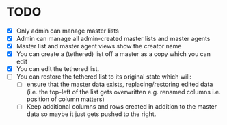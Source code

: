 # TODO

- [x] Only admin can manage master lists
- [x] Admin can manage all admin-created master lists and master agents
- [x] Master list and master agent views show the creator name
- [x] You can create a (tethered) list off a master as a copy which you can edit
- [x] You can edit the tethered list.
- [ ] You can restore the tethered list to its original state which will:
	- [ ] ensure that the master data exists, replacing/restoring edited data (i.e. the top-left of the list gets overwritten e.g. renamed columns i.e. position of column matters)
	- [ ] Keep additional columns and rows created in addition to the master data so maybe it just gets pushed to the right.
